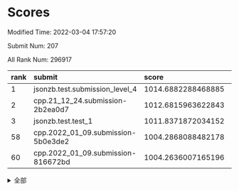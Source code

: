 # Scores

Modified Time: 2022-03-04 17:57:20

Submit Num: 207

All Rank Num: 296917

| rank |               submit               |       score        |       sigma        | pk_num |
| :--- | :--------------------------------- | :----------------- | :----------------- | :----- |
| 1    | jsonzb.test.submission_level_4     | 1014.6882288468885 | 0.8587785639649849 | 5741   |
| 2    | cpp.21_12_24.submission-2b2ea0d7   | 1012.6815963622843 | 0.816463398337097  | 5738   |
| 3    | jsonzb.test.test_1                 | 1011.8371872034152 | 0.7984997217612748 | 5737   |
| 58   | cpp.2022_01_09.submission-5b0e3de2 | 1004.2868088482178 | 0.7100877275193146 | 5739   |
| 60   | cpp.2022_01_09.submission-816672bd | 1004.2636007165196 | 0.7258762062897032 | 5734   |


<details>
<summary>全部</summary>

| rank |                 submit                 |       score        |       sigma        | pk_num |
| :--- | :------------------------------------- | :----------------- | :----------------- | :----- |
| 1    | jsonzb.test.submission_level_4         | 1014.6882288468885 | 0.8587785639649849 | 5741   |
| 2    | cpp.21_12_24.submission-2b2ea0d7       | 1012.6815963622843 | 0.816463398337097  | 5738   |
| 3    | jsonzb.test.test_1                     | 1011.8371872034152 | 0.7984997217612748 | 5737   |
| 4    | gobigger.level_3.submission_level_3_28 | 1011.3393600760248 | 0.7673903010462314 | 5740   |
| 5    | gobigger.level_3.submission_level_3_44 | 1011.3343986448808 | 0.7818346489876181 | 5739   |
| 6    | gobigger.level_3.submission_level_3_2  | 1011.1885558687001 | 0.7907557246273997 | 5739   |
| 7    | gobigger.level_3.submission_level_3_27 | 1011.0770530102427 | 0.7939296031670747 | 5731   |
| 8    | gobigger.level_3.submission_level_3_29 | 1011.0520105685159 | 0.768651932873459  | 5740   |
| 9    | gobigger.level_3.submission_level_3_4  | 1011.0395124705051 | 0.7813556116878224 | 5740   |
| 10   | gobigger.level_3.submission_level_3_14 | 1010.968368071743  | 0.7817238018163871 | 5736   |
| 11   | gobigger.level_3.submission_level_3_35 | 1010.78753181407   | 0.7796842890544687 | 5738   |
| 12   | gobigger.level_3.submission_level_3_1  | 1010.7524678045494 | 0.7662753046835984 | 5738   |
| 13   | gobigger.level_3.submission_level_3_34 | 1010.7117482596498 | 0.7511617124155396 | 5741   |
| 14   | gobigger.level_3.submission_level_3_10 | 1010.6279074160293 | 0.751860396264345  | 5736   |
| 15   | gobigger.level_3.submission_level_3_8  | 1010.5674110012303 | 0.7581322086377188 | 5738   |
| 16   | gobigger.level_3.submission_level_3_26 | 1010.4803022336497 | 0.7519645383548639 | 5738   |
| 17   | gobigger.level_3.submission_level_3_49 | 1010.470248653759  | 0.7763076909617282 | 5743   |
| 18   | gobigger.level_3.submission_level_3_20 | 1010.3053240488692 | 0.7408514533334626 | 5741   |
| 19   | gobigger.level_3.submission_level_3_3  | 1010.2994028356281 | 0.7505873315751423 | 5736   |
| 20   | gobigger.level_3.submission_level_3_31 | 1010.2244850138076 | 0.7843176091140441 | 5740   |
| 21   | gobigger.level_3.submission_level_3_46 | 1010.2216460538459 | 0.7811711636081038 | 5736   |
| 22   | gobigger.level_3.submission_level_3_15 | 1010.1455410164087 | 0.7856468399269492 | 5737   |
| 23   | gobigger.level_3.submission_level_3_0  | 1010.1375223891595 | 0.7729511398558618 | 5740   |
| 24   | gobigger.level_3.submission_level_3_38 | 1010.0449087847035 | 0.7402880479415279 | 5735   |
| 25   | gobigger.level_3.submission_level_3_47 | 1010.0225337518809 | 0.745308950641371  | 5740   |
| 26   | gobigger.level_3.submission_level_3_24 | 1010.0089723222766 | 0.7739965707820892 | 5740   |
| 27   | gobigger.level_3.submission_level_3_6  | 1009.978232665439  | 0.7429387827516125 | 5737   |
| 28   | gobigger.level_3.submission_level_3_7  | 1009.9774469708993 | 0.7624241658487596 | 5736   |
| 29   | gobigger.level_3.submission_level_3_41 | 1009.9110145896345 | 0.7503487446940998 | 5740   |
| 30   | gobigger.level_3.submission_level_3_21 | 1009.8401150616652 | 0.7432113277600699 | 5733   |
| 31   | gobigger.level_3.submission_level_3_16 | 1009.8269575710402 | 0.7619515330386424 | 5733   |
| 32   | gobigger.level_3.submission_level_3_45 | 1009.821650755285  | 0.770339843765385  | 5739   |
| 33   | gobigger.level_3.submission_level_3_25 | 1009.8176133641191 | 0.7508459135256232 | 5735   |
| 34   | gobigger.level_3.submission_level_3_32 | 1009.7868745677233 | 0.7460105580483616 | 5735   |
| 35   | gobigger.level_3.submission_level_3_33 | 1009.7224581115921 | 0.7742978425625334 | 5737   |
| 36   | gobigger.level_3.submission_level_3_30 | 1009.7197781271909 | 0.756496952150798  | 5737   |
| 37   | gobigger.level_3.submission_level_3_39 | 1009.6200034988052 | 0.7689942943933633 | 5736   |
| 38   | gobigger.level_3.submission_level_3_48 | 1009.5567008777695 | 0.7632643672910163 | 5736   |
| 39   | gobigger.level_3.submission_level_3_13 | 1009.5508782834112 | 0.7559758569415028 | 5741   |
| 40   | gobigger.level_3.submission_level_3_36 | 1009.5020636664352 | 0.7607688579657186 | 5738   |
| 41   | gobigger.level_3.submission_level_3_11 | 1009.4716849495832 | 0.7499697731556982 | 5735   |
| 42   | gobigger.level_3.submission_level_3_42 | 1009.3174459483778 | 0.7497209121492331 | 5739   |
| 43   | gobigger.level_3.submission_level_3_18 | 1009.3093244111233 | 0.7472075518545782 | 5735   |
| 44   | gobigger.level_3.submission_level_3_37 | 1009.2436182967178 | 0.7461319165857092 | 5740   |
| 45   | gobigger.level_3.submission_level_3_43 | 1009.2204161684045 | 0.7583053373667887 | 5742   |
| 46   | gobigger.level_3.submission_level_3_40 | 1009.2162085595393 | 0.7573614788358252 | 5735   |
| 47   | gobigger.level_3.submission_level_3_5  | 1009.1243626662606 | 0.7482336519065721 | 5739   |
| 48   | gobigger.level_3.submission_level_3_12 | 1008.9441307279061 | 0.7455673807145796 | 5739   |
| 49   | gobigger.level_3.submission_level_3_9  | 1008.9359103056594 | 0.7677018737724863 | 5736   |
| 50   | gobigger.level_3.submission_level_3_22 | 1008.8056024549999 | 0.7513848548411155 | 5734   |
| 51   | gobigger.level_3.submission_level_3_17 | 1008.634767209101  | 0.7344030714434321 | 5734   |
| 52   | gobigger.level_3.submission_level_3_19 | 1008.2669023423265 | 0.752326552463473  | 5742   |
| 53   | gobigger.level_3.submission_level_3_23 | 1007.6298681973177 | 0.7291658055013991 | 5739   |
| 54   | gobigger.level_1.submission_level_1_47 | 1005.2545845004979 | 0.7443522063040044 | 5735   |
| 55   | gobigger.level_1.submission_level_1_38 | 1004.5690865261955 | 0.72662259322214   | 5736   |
| 56   | gobigger.level_1.submission_level_1_0  | 1004.4553485500787 | 0.7329725621963035 | 5739   |
| 57   | gobigger.level_1.submission_level_1_21 | 1004.3412256041171 | 0.7196846649896277 | 5741   |
| 58   | cpp.2022_01_09.submission-5b0e3de2     | 1004.2868088482178 | 0.7100877275193146 | 5739   |
| 59   | gobigger.level_1.submission_level_1_8  | 1004.2784079522507 | 0.7193948818080278 | 5738   |
| 60   | cpp.2022_01_09.submission-816672bd     | 1004.2636007165196 | 0.7258762062897032 | 5734   |
| 61   | gobigger.level_1.submission_level_1_27 | 1004.1746617951852 | 0.7237225043171983 | 5740   |
| 62   | gobigger.level_1.submission_level_1_28 | 1004.0988906357171 | 0.7224207502580542 | 5734   |
| 63   | gobigger.level_1.submission_level_1_44 | 1004.0462503439709 | 0.7109156023884301 | 5736   |
| 64   | gobigger.level_1.submission_level_1_40 | 1003.9656084572626 | 0.6996967265242306 | 5739   |
| 65   | gobigger.level_1.submission_level_1_42 | 1003.9428290793355 | 0.7221998934023132 | 5735   |
| 66   | gobigger.level_1.submission_level_1_22 | 1003.9412851322693 | 0.7133136678683512 | 5740   |
| 67   | gobigger.level_1.submission_level_1_34 | 1003.9207474584159 | 0.7241150411540692 | 5740   |
| 68   | gobigger.level_1.submission_level_1_11 | 1003.9016895102254 | 0.7024505768752902 | 5739   |
| 69   | gobigger.level_1.submission_level_1_49 | 1003.8848032399735 | 0.7284740827692868 | 5736   |
| 70   | gobigger.level_1.submission_level_1_39 | 1003.87183186443   | 0.7148215145023347 | 5736   |
| 71   | gobigger.level_1.submission_level_1_1  | 1003.7883923496126 | 0.7153215808321567 | 5733   |
| 72   | gobigger.level_1.submission_level_1_15 | 1003.7160377783647 | 0.7146844355452301 | 5739   |
| 73   | gobigger.level_1.submission_level_1_12 | 1003.6946784023792 | 0.7203948735970453 | 5738   |
| 74   | gobigger.level_1.submission_level_1_4  | 1003.6422522676091 | 0.7053680675124246 | 5737   |
| 75   | gobigger.level_1.submission_level_1_43 | 1003.6071341404406 | 0.7139338884217343 | 5740   |
| 76   | gobigger.level_1.submission_level_1_9  | 1003.606087754636  | 0.7231650759113012 | 5733   |
| 77   | gobigger.level_1.submission_level_1_46 | 1003.6023277679942 | 0.7137990779233379 | 5739   |
| 78   | gobigger.level_1.submission_level_1_5  | 1003.5791535951018 | 0.7209207970331836 | 5738   |
| 79   | gobigger.level_1.submission_level_1_36 | 1003.5165541475004 | 0.714561313861842  | 5739   |
| 80   | gobigger.level_1.submission_level_1_35 | 1003.479050279547  | 0.7129107307551207 | 5734   |
| 81   | gobigger.level_1.submission_level_1_24 | 1003.4322286814153 | 0.7153618381770445 | 5736   |
| 82   | gobigger.level_1.submission_level_1_37 | 1003.3926633786122 | 0.7313804816337124 | 5733   |
| 83   | gobigger.level_1.submission_level_1_20 | 1003.3885504599315 | 0.7209402028531923 | 5739   |
| 84   | gobigger.level_1.submission_level_1_29 | 1003.3862111904996 | 0.7106083263122951 | 5734   |
| 85   | gobigger.level_1.submission_level_1_32 | 1003.3650695069001 | 0.7064729725486675 | 5734   |
| 86   | gobigger.level_1.submission_level_1_2  | 1003.3491230207518 | 0.7129814449142506 | 5745   |
| 87   | gobigger.level_1.submission_level_1_13 | 1003.2803986173768 | 0.7107949258044023 | 5736   |
| 88   | gobigger.level_1.submission_level_1_18 | 1003.2283805864956 | 0.7160183261186447 | 5743   |
| 89   | gobigger.level_1.submission_level_1_48 | 1003.2203518237216 | 0.7124303536931038 | 5735   |
| 90   | gobigger.level_1.submission_level_1_30 | 1002.987220589371  | 0.7122730617498201 | 5740   |
| 91   | gobigger.level_1.submission_level_1_10 | 1002.9703866196301 | 0.7202983019459618 | 5737   |
| 92   | gobigger.level_1.submission_level_1_3  | 1002.8709597898212 | 0.7229212240810375 | 5739   |
| 93   | gobigger.level_1.submission_level_1_6  | 1002.8471408599801 | 0.7103026417618437 | 5737   |
| 94   | gobigger.level_1.submission_level_1_25 | 1002.7776015776528 | 0.7262154299073669 | 5740   |
| 95   | gobigger.level_1.submission_level_1_14 | 1002.7709965568168 | 0.7257601820672659 | 5739   |
| 96   | gobigger.level_1.submission_level_1_31 | 1002.7678691022979 | 0.7167969277251393 | 5731   |
| 97   | gobigger.level_1.submission_level_1_16 | 1002.7440413512026 | 0.7150485415108779 | 5738   |
| 98   | gobigger.level_1.submission_level_1_33 | 1002.4570407092184 | 0.718456110225997  | 5734   |
| 99   | gobigger.level_1.submission_level_1_45 | 1002.4055358599632 | 0.713403440466445  | 5739   |
| 100  | gobigger.level_1.submission_level_1_17 | 1002.3974079560126 | 0.7094101581480644 | 5739   |
| 101  | gobigger.level_1.submission_level_1_7  | 1002.0673214951144 | 0.7060928407308861 | 5739   |
| 102  | gobigger.level_1.submission_level_1_19 | 1001.9540186158769 | 0.7031006286375028 | 5733   |
| 103  | gobigger.level_1.submission_level_1_26 | 1001.8052550688486 | 0.7142341427001162 | 5738   |
| 104  | gobigger.level_1.submission_level_1_23 | 1001.7690097907516 | 0.7125190360141613 | 5736   |
| 105  | gobigger.level_1.submission_level_1_41 | 1001.7174740045207 | 0.7132155752486035 | 5738   |
| 106  | gobigger.random.submission_random_5    | 997.6745743173993  | 0.7131244758227354 | 5737   |
| 107  | gobigger.random.submission_random_45   | 997.5406845146013  | 0.7027093132349536 | 5740   |
| 108  | gobigger.random.submission_random_19   | 997.4379770257658  | 0.7128190061043691 | 5743   |
| 109  | gobigger.random.submission_random_29   | 997.4372587079853  | 0.7160167224812901 | 5742   |
| 110  | gobigger.random.submission_random_33   | 997.378549975252   | 0.7015143891359348 | 5742   |
| 111  | gobigger.random.submission_random_30   | 996.8873276516807  | 0.7074773079695293 | 5733   |
| 112  | gobigger.random.submission_random_47   | 996.819915087926   | 0.7101409508455815 | 5741   |
| 113  | gobigger.random.submission_random_2    | 996.6354551715334  | 0.7057411002490402 | 5736   |
| 114  | gobigger.random.submission_random_16   | 996.6289057277703  | 0.7073058505979937 | 5740   |
| 115  | gobigger.random.submission_random_48   | 996.5583291730778  | 0.7041694452191379 | 5737   |
| 116  | gobigger.random.submission_random_38   | 996.518829367195   | 0.7207850107096576 | 5732   |
| 117  | gobigger.random.submission_random_44   | 996.4883099762521  | 0.7140512610470111 | 5737   |
| 118  | gobigger.random.submission_random_9    | 996.4341814600131  | 0.7110010904145171 | 5736   |
| 119  | gobigger.random.submission_random_35   | 996.4289207652487  | 0.7126142312244708 | 5736   |
| 120  | gobigger.random.submission_random_1    | 996.4070691707802  | 0.7060118775590832 | 5738   |
| 121  | gobigger.random.submission_random_17   | 996.3537884594563  | 0.7183006652292002 | 5736   |
| 122  | gobigger.random.submission_random_7    | 996.3405033149841  | 0.7120386897923888 | 5738   |
| 123  | gobigger.random.submission_random_28   | 996.317570192711   | 0.7094493232401827 | 5733   |
| 124  | gobigger.random.submission_random_37   | 996.3071915121803  | 0.7048085331748977 | 5740   |
| 125  | gobigger.random.submission_random_26   | 996.261652582817   | 0.711170350926035  | 5738   |
| 126  | gobigger.random.submission_random_20   | 996.2520285313261  | 0.7145270407254759 | 5741   |
| 127  | gobigger.random.submission_random_23   | 996.2345922203634  | 0.7131301267293687 | 5738   |
| 128  | gobigger.random.submission_random_21   | 996.226119146694   | 0.711356838222375  | 5738   |
| 129  | gobigger.random.submission_random_15   | 996.1628473300772  | 0.703942527241229  | 5741   |
| 130  | gobigger.random.submission_random_32   | 996.1155616830849  | 0.7229237337322953 | 5735   |
| 131  | gobigger.random.submission_random_24   | 996.0613914652143  | 0.7063017405093724 | 5732   |
| 132  | gobigger.random.submission_random_8    | 996.0311078200148  | 0.7212489888540392 | 5737   |
| 133  | gobigger.random.submission_random_18   | 995.9061921743692  | 0.7141568444608186 | 5737   |
| 134  | gobigger.random.submission_random_13   | 995.8893506641507  | 0.7359753980811933 | 5736   |
| 135  | gobigger.random.submission_random_12   | 995.8426162761551  | 0.7164362625461003 | 5738   |
| 136  | gobigger.random.submission_random_6    | 995.8024391335229  | 0.7073824426710121 | 5740   |
| 137  | gobigger.random.submission_random_4    | 995.7030865556609  | 0.7036539614074315 | 5734   |
| 138  | gobigger.random.submission_random_27   | 995.6573855158962  | 0.7165302084855146 | 5735   |
| 139  | gobigger.random.submission_random_43   | 995.6004340364657  | 0.7244947151968932 | 5743   |
| 140  | gobigger.random.submission_random_42   | 995.5952364595703  | 0.7080390571416532 | 5743   |
| 141  | gobigger.random.submission_random_3    | 995.593515783037   | 0.6912096442544755 | 5743   |
| 142  | gobigger.random.submission_random_41   | 995.5844234835195  | 0.7104418489058848 | 5737   |
| 143  | gobigger.random.submission_random_31   | 995.5512321085533  | 0.7093297973420117 | 5741   |
| 144  | gobigger.random.submission_random_46   | 995.4754390153632  | 0.7236670563786932 | 5737   |
| 145  | gobigger.random.submission_random_36   | 995.440891642194   | 0.7177700485187886 | 5734   |
| 146  | gobigger.random.submission_random_14   | 995.3370388744053  | 0.717795259552279  | 5739   |
| 147  | gobigger.random.submission_random_49   | 995.3367942783267  | 0.7086248859217512 | 5736   |
| 148  | gobigger.random.submission_random_22   | 995.2157703499588  | 0.7269964344020683 | 5740   |
| 149  | gobigger.random.submission_random_10   | 995.1985313014363  | 0.7141686850835833 | 5744   |
| 150  | gobigger.random.submission_random_11   | 995.1734373693879  | 0.7287450851179013 | 5736   |
| 151  | gobigger.random.submission_random_0    | 995.0299700329392  | 0.7283240570684741 | 5736   |
| 152  | gobigger.random.submission_random_39   | 994.9396282652557  | 0.7207159019869617 | 5740   |
| 153  | gobigger.random.submission_random_25   | 994.8811341990946  | 0.7112197797916613 | 5740   |
| 154  | gobigger.random.submission_random_34   | 994.847642817609   | 0.7300317017452373 | 5734   |
| 155  | gobigger.random.submission_random_40   | 994.462546531947   | 0.708491026520643  | 5741   |
| 156  | gobigger.level_2.submission_level_2_39 | 993.9199360130409  | 0.7381847389861328 | 5739   |
| 157  | gobigger.level_2.submission_level_2_23 | 993.8817247106111  | 0.7200014553039551 | 5737   |
| 158  | gobigger.level_2.submission_level_2_38 | 993.6405219668544  | 0.7216936848527329 | 5738   |
| 159  | gobigger.level_2.submission_level_2_21 | 993.3073962155017  | 0.7357964095766671 | 5737   |
| 160  | gobigger.level_2.submission_level_2_41 | 993.1658694471846  | 0.7395228976923609 | 5742   |
| 161  | gobigger.level_2.submission_level_2_28 | 993.1370453838605  | 0.7482637070365104 | 5735   |
| 162  | gobigger.level_2.submission_level_2_14 | 993.1065224005029  | 0.72873838272102   | 5736   |
| 163  | gobigger.level_2.submission_level_2_12 | 993.0864605855768  | 0.7354682458082363 | 5735   |
| 164  | gobigger.level_2.submission_level_2_17 | 993.0425083469471  | 0.7548294143888595 | 5733   |
| 165  | gobigger.level_2.submission_level_2_1  | 993.0257155521747  | 0.7321344609485462 | 5738   |
| 166  | gobigger.level_2.submission_level_2_48 | 993.0094700572165  | 0.7537078674984542 | 5738   |
| 167  | gobigger.level_2.submission_level_2_20 | 992.8049563922649  | 0.7268464506726027 | 5741   |
| 168  | gobigger.level_2.submission_level_2_19 | 992.7964379648985  | 0.7346883238735131 | 5738   |
| 169  | gobigger.level_2.submission_level_2_40 | 992.7946457439808  | 0.7199878915987974 | 5740   |
| 170  | gobigger.level_2.submission_level_2_49 | 992.7604850575102  | 0.743478579007453  | 5736   |
| 171  | gobigger.level_2.submission_level_2_18 | 992.623832707613   | 0.7322198708231898 | 5731   |
| 172  | gobigger.level_2.submission_level_2_36 | 992.6201952794153  | 0.7519187321853285 | 5737   |
| 173  | gobigger.level_2.submission_level_2_16 | 992.3808180640502  | 0.7486236412737712 | 5740   |
| 174  | gobigger.level_2.submission_level_2_5  | 992.3791975066943  | 0.7699785943107423 | 5735   |
| 175  | gobigger.level_2.submission_level_2_4  | 992.3454976399008  | 0.7266340457815912 | 5736   |
| 176  | gobigger.level_2.submission_level_2_33 | 992.3144564163323  | 0.7680308431837188 | 5738   |
| 177  | gobigger.level_2.submission_level_2_11 | 992.19307417525    | 0.7234276531677295 | 5735   |
| 178  | gobigger.level_2.submission_level_2_44 | 992.1565682041353  | 0.7469604705642807 | 5735   |
| 179  | gobigger.level_2.submission_level_2_34 | 992.0435046312119  | 0.7510399566660595 | 5739   |
| 180  | gobigger.level_2.submission_level_2_27 | 991.9449869447096  | 0.732783114665751  | 5735   |
| 181  | gobigger.level_2.submission_level_2_7  | 991.9149849639729  | 0.7444047764301528 | 5737   |
| 182  | gobigger.level_2.submission_level_2_46 | 991.8717869209485  | 0.7534643559129721 | 5740   |
| 183  | gobigger.level_2.submission_level_2_26 | 991.7276074502934  | 0.768514470215898  | 5738   |
| 184  | gobigger.level_2.submission_level_2_0  | 991.6621138463915  | 0.7415803969376821 | 5738   |
| 185  | gobigger.level_2.submission_level_2_29 | 991.6141963203764  | 0.7548439291803835 | 5738   |
| 186  | gobigger.level_2.submission_level_2_22 | 991.5580632393478  | 0.7587021581976648 | 5736   |
| 187  | gobigger.level_2.submission_level_2_25 | 991.5474209685123  | 0.7514127459287864 | 5733   |
| 188  | gobigger.level_2.submission_level_2_45 | 991.5426522549602  | 0.7462297016801902 | 5737   |
| 189  | gobigger.level_2.submission_level_2_31 | 991.3122811370699  | 0.7379769906945769 | 5735   |
| 190  | gobigger.level_2.submission_level_2_6  | 991.3017407983868  | 0.7458676938368579 | 5738   |
| 191  | gobigger.level_2.submission_level_2_10 | 991.3004250450434  | 0.752606970415537  | 5734   |
| 192  | gobigger.level_2.submission_level_2_37 | 991.2822287297564  | 0.7388526393093278 | 5733   |
| 193  | gobigger.level_2.submission_level_2_13 | 991.0716622725422  | 0.7537365831672693 | 5741   |
| 194  | gobigger.level_2.submission_level_2_9  | 991.0369284490409  | 0.755020537650831  | 5739   |
| 195  | gobigger.level_2.submission_level_2_2  | 991.0318428623503  | 0.7362245625651445 | 5739   |
| 196  | gobigger.level_2.submission_level_2_24 | 990.7945046559496  | 0.761363540930949  | 5735   |
| 197  | gobigger.level_2.submission_level_2_35 | 990.7662709325549  | 0.7666957640421547 | 5738   |
| 198  | gobigger.level_2.submission_level_2_47 | 990.7204470459297  | 0.7507784994236765 | 5736   |
| 199  | gobigger.level_2.submission_level_2_30 | 990.6535062662324  | 0.7696798094293117 | 5736   |
| 200  | gobigger.level_2.submission_level_2_32 | 990.6286997482551  | 0.7506698644376456 | 5738   |
| 201  | gobigger.level_2.submission_level_2_3  | 990.4598179774028  | 0.7702368838692487 | 5742   |
| 202  | gobigger.level_2.submission_level_2_42 | 990.4449498220595  | 0.7655064594590083 | 5740   |
| 203  | gobigger.level_2.submission_level_2_15 | 990.3938386738976  | 0.7544139375710748 | 5739   |
| 204  | gobigger.level_2.submission_level_2_43 | 990.3424605953776  | 0.7777307541127638 | 5733   |
| 205  | gobigger.level_2.submission_level_2_8  | 989.7827425871686  | 0.7540973177308871 | 5740   |
| 206  | gobigger.none.submission_none_0        | 979.5172577005865  | 1.1363208870317474 | 5741   |
| 207  | gobigger.none.submission_none_1        | 976.2104925149831  | 1.5257672770509068 | 5733   |

</details>
